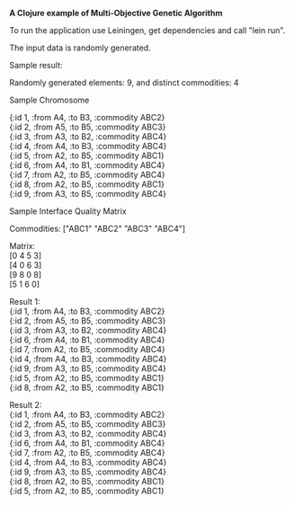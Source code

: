 <b>A Clojure example of Multi-Objective Genetic Algorithm</b>

To run the application use Leiningen, get dependencies and call "lein run".

The input data is randomly generated.

Sample result:

Randomly generated elements: 9, and distinct commodities: 4

Sample Chromosome

{:id 1, :from A4, :to B3, :commodity ABC2}<br>
{:id 2, :from A5, :to B5, :commodity ABC3}<br>
{:id 3, :from A3, :to B2, :commodity ABC4}<br>
{:id 4, :from A4, :to B3, :commodity ABC4}<br>
{:id 5, :from A2, :to B5, :commodity ABC1}<br>
{:id 6, :from A4, :to B1, :commodity ABC4}<br>
{:id 7, :from A2, :to B5, :commodity ABC4}<br>
{:id 8, :from A2, :to B5, :commodity ABC1}<br>
{:id 9, :from A3, :to B5, :commodity ABC4}<br>

Sample Interface Quality Matrix

Commodities: ["ABC1" "ABC2" "ABC3" "ABC4"]

Matrix:<br>
[0 4 5 3]<br>
[4 0 6 3]<br>
[9 8 0 8]<br>
[5 1 6 0]<br>

Result 1:<br>
{:id 1, :from A4, :to B3, :commodity ABC2}<br>
{:id 2, :from A5, :to B5, :commodity ABC3}<br>
{:id 3, :from A3, :to B2, :commodity ABC4}<br>
{:id 6, :from A4, :to B1, :commodity ABC4}<br>
{:id 7, :from A2, :to B5, :commodity ABC4}<br>
{:id 4, :from A4, :to B3, :commodity ABC4}<br>
{:id 9, :from A3, :to B5, :commodity ABC4}<br>
{:id 5, :from A2, :to B5, :commodity ABC1}<br>
{:id 8, :from A2, :to B5, :commodity ABC1}<br>

Result 2:<br>
{:id 1, :from A4, :to B3, :commodity ABC2}<br>
{:id 2, :from A5, :to B5, :commodity ABC3}<br>
{:id 3, :from A3, :to B2, :commodity ABC4}<br>
{:id 6, :from A4, :to B1, :commodity ABC4}<br>
{:id 7, :from A2, :to B5, :commodity ABC4}<br>
{:id 4, :from A4, :to B3, :commodity ABC4}<br>
{:id 9, :from A3, :to B5, :commodity ABC4}<br>
{:id 8, :from A2, :to B5, :commodity ABC1}<br>
{:id 5, :from A2, :to B5, :commodity ABC1}<br>

